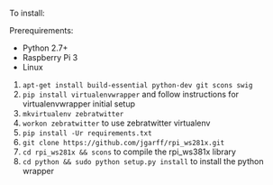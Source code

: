 To install:

Prerequirements:
* Python 2.7+
* Raspberry Pi 3
* Linux

1. `apt-get install build-essential python-dev git scons swig`
1. `pip install virtualenvwrapper` and follow instructions for virtualenvwrapper initial setup
1. `mkvirtualenv zebratwitter`
1. `workon zebratwitter` to use zebratwitter virtualenv
1. `pip install -Ur requirements.txt`
1. `git clone https://github.com/jgarff/rpi_ws281x.git`
1. `cd rpi_ws281x && scons` to compile the rpi\_ws381x library
1. `cd python && sudo python setup.py install` to install the python wrapper
